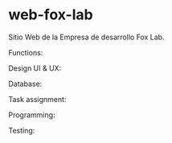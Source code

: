 # web-fox-lab
Sitio Web de la Empresa de desarrollo Fox Lab.

Functions:


Design UI & UX:


Database:


Task assignment:


Programming:


Testing:
